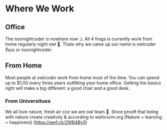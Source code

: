 # Where We Work

## Office

The noonightcoder is nowhere now :). All 4 frogs is currently work from home regularly night owl 🦉. Thats why we came up our name is owlcoder ទីទុយ or noonightcoder.

## From Home

Most people at owlcoder work from home most of the time. You can spend up to $1,00 every three years outfitting your home office. Getting the basics right will make a big different: a good chair and a good desk.

### From Universitues

We all love nature, fresh air coz we are owl team 🦉. Since prooft that being with nature create creativity & according to weforurm.org [Nature + learning = happiness] (https://wef.ch/2WB4ByS)
